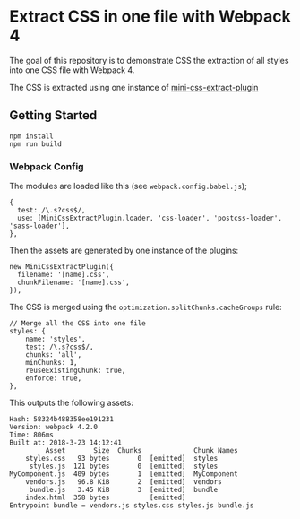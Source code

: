 # Extract CSS in one file with Webpack 4

The goal of this repository is to demonstrate CSS the extraction of all styles into one CSS file with Webpack 4.

The CSS is extracted using one instance of
[mini-css-extract-plugin](https://github.com/webpack-contrib/mini-css-extract-plugin)

## Getting Started

```
npm install
npm run build
```

### Webpack Config

The modules are loaded like this (see `webpack.config.babel.js`);

```
{
  test: /\.s?css$/,
  use: [MiniCssExtractPlugin.loader, 'css-loader', 'postcss-loader', 'sass-loader'],
},
```

Then the assets are generated by one instance of the plugins:

```
new MiniCssExtractPlugin({
  filename: '[name].css',
  chunkFilename: '[name].css',
}),
```

The CSS is merged using the `optimization.splitChunks.cacheGroups` rule:

```
// Merge all the CSS into one file
styles: {
    name: 'styles',
    test: /\.s?css$/,
    chunks: 'all',
    minChunks: 1,
    reuseExistingChunk: true,
    enforce: true,
},
```

This outputs the following assets:

```
Hash: 58324b488358ee191231
Version: webpack 4.2.0
Time: 806ms
Built at: 2018-3-23 14:12:41
         Asset       Size  Chunks             Chunk Names
    styles.css   93 bytes       0  [emitted]  styles
     styles.js  121 bytes       0  [emitted]  styles
MyComponent.js  409 bytes       1  [emitted]  MyComponent
    vendors.js   96.8 KiB       2  [emitted]  vendors
     bundle.js   3.45 KiB       3  [emitted]  bundle
    index.html  358 bytes          [emitted]  
Entrypoint bundle = vendors.js styles.css styles.js bundle.js
```
